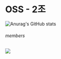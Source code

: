 <h1>OSS - 2조</h1>

![Anurag's GitHub stats](https://github-readme-stats.vercel.app/api?username=ossQB&show_icons=true&theme=maroongold)

<h6>members</h6>
<a href="https://github.com/gnarcousin" target="_blank"><img src="https://img.shields.io/badge/Han-40AEF0?style=for-the-badge&logo=BigBlueButton&logoColor=white"/></a>
